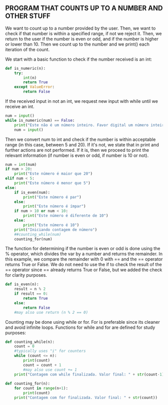 ## PROGRAM THAT COUNTS UP TO A NUMBER AND OTHER STUFF

We want to count up to a number provided by the user. Then, we want to check if that number is within a specified range, if not we reject it. Then, we return to the user if the number is even or odd, and if the number is higher or lower than 10. Then we count up to the number and we print() each iteration of the count.

We start with a basic function to check if the number received is an int:

```python
def is_numeric(n):
    try:
        int(n)
        return True
    except ValueError:
        return False
```
If the received input in not an int, we request new input with while until we receive an int.

```python
num = input()
while is_numeric(num) == False:
    print("Este não é um número inteiro. Favor digital um número inteiro.")
    num = input()
```
Then we convert num to int and check if the number is within acceptable range (in this case, between 5 and 20). If it's not, we state that in print and further actions are not performed. If it is, then we proceed to print the relevant information (if number is even or odd, if number is 10 or not).

```python
num = int(num)
if num > 20:
    print("Este número é maior que 20")
elif num < 5:
    print("Este número é menor que 5")
else:
    if is_even(num):
        print("Este número é par")
    else:
        print("Este número é ímpar")
    if num > 10 or num < 10:
        print("Este número é diferente de 10")
    else:
        print("Este número é 10")
    print("Iniciando contagem de número")
    ##counting_while(num)
    counting_for(num)   
```
The function for determining if the number is even or odd is done using the % operator, which divides the var by a number and returns the remainder. In this example, we compare the remainder with 0 with == and the == operator returns True or False. We do not need to use the if to check the result of the == operator since == already returns True or False, but we added the check for clarity purposes.

```python
def is_even(n):
    result = n % 2
    if result == 0:
        return True
    else:
        return False
    #may also use return (n % 2 == 0)
```

Counting may be done using while or for. For is preferable since its cleaner and avoid infinite loops. Functions for while and for are defined for study purposes:

```python
def counting_while(n):
    count = 0
    #typically uses "i" for counters
    while (count <= n): 
        print(count)
        count = count + 1
        #may also use count += 1
    print("Contagem com while finalizada. Valor final: " + str(count-1))
    
def counting_for(n):
    for count in range(n+1):
        print(count)
    print("Contagem com for finalizada. Valor final: " + str(count))
```